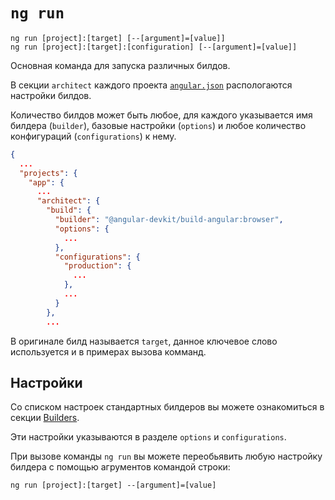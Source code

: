 # `ng run`

```
ng run [project]:[target] [--[argument]=[value]]
ng run [project]:[target]:[configuration] [--[argument]=[value]]
```

Основная команда для запуска различных билдов.

В секции `architect` каждого проекта [`angular.json`](../angular-json) распологаются настройки билдов. 

Количество билдов может быть любое, для каждого указывается имя билдера (`builder`), базовые настройки (`options`) и любое количество конфигураций (`configurations`) к нему.

```json
{
  ...
  "projects": {
    "app": {
      ...
      "architect": {
        "build": {
          "builder": "@angular-devkit/build-angular:browser",
          "options": {
            ...
          },
          "configurations": {
            "production": {
              ...
            },
            ...
          }
        },
        ...
```

В оригинале билд называется `target`, данное ключевое слово используется и в примерах вызова комманд.


## Настройки

Со списком настроек стандартных билдеров вы можете ознакомиться в секции [Builders](../builders).

Эти настройки указываются в разделе `options` и `configurations`.

При вызове команды `ng run` вы можете переобьявить любую настройку билдера с помощью агрументов командой строки:

```
ng run [project]:[target] --[argument]=[value]
```




